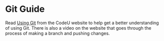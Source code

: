 # Git Guide
Read [Using Git](https://sites.google.com/corp/codeustudents.com/summer-2019/reference-guides/using-git?authuser=0) from the CodeU website to help get a better understanding of using Git. There is also a video on the website that goes through the process of making a branch and pushing changes.

